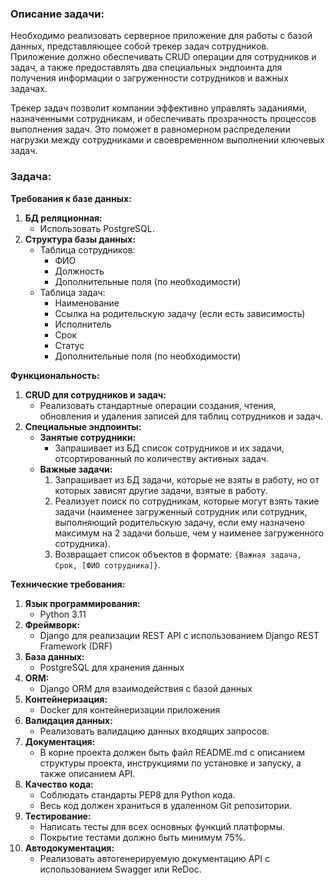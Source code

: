 ### Описание задачи:

Необходимо реализовать серверное приложение для работы с базой данных, представляющее собой трекер задач сотрудников. Приложение должно обеспечивать CRUD операции для сотрудников и задач, а также предоставлять два специальных эндпоинта для получения информации о загруженности сотрудников и важных задачах.

Трекер задач позволит компании эффективно управлять заданиями, назначенными сотрудникам, и обеспечивать прозрачность процессов выполнения задач. Это поможет в равномерном распределении нагрузки между сотрудниками и своевременном выполнении ключевых задач.

 

### Задача:

**Требования к базе данных:**

1. **БД реляционная:** 
   - Использовать PostgreSQL.
2. **Структура базы данных:** 
   - Таблица сотрудников: 
     - ФИО
     - Должность
     - Дополнительные поля (по необходимости)
   - Таблица задач: 
     - Наименование
     - Ссылка на родительскую задачу (если есть зависимость)
     - Исполнитель
     - Срок
     - Статус
     - Дополнительные поля (по необходимости)

 

**Функциональность:**

1. **CRUD для сотрудников и задач:** 
   - Реализовать стандартные операции создания, чтения, обновления и удаления записей для таблиц сотрудников и задач.
2. **Специальные эндпоинты:** 
   - **Занятые сотрудники:** 
     - Запрашивает из БД список сотрудников и их задачи, отсортированный по количеству активных задач.
   - **Важные задачи:** 
     1. Запрашивает из БД задачи, которые не взяты в работу, но от которых зависят другие задачи, взятые в работу.
     2. Реализует поиск по сотрудникам, которые могут взять такие задачи (наименее загруженный сотрудник или сотрудник, выполняющий родительскую задачу, если ему назначено максимум на 2 задачи больше, чем у наименее загруженного сотрудника).
     3. Возвращает список объектов в формате: `{Важная задача, Срок, [ФИО сотрудника]}`.

 

**Технические требования:**

 1. **Язык программирования:** 
    - Python 3.11
 2. **Фреймворк:** 
    - Django для реализации REST API с использованием Django REST Framework (DRF)
 3. **База данных:** 
    - PostgreSQL для хранения данных
 4. **ORM:** 
    - Django ORM для взаимодействия с базой данных
 5. **Контейнеризация:** 
    - Docker для контейнеризации приложения
 6. **Валидация данных:** 
    - Реализовать валидацию данных входящих запросов.
 7. **Документация:** 
    - В корне проекта должен быть файл README.md с описанием структуры проекта, инструкциями по установке и запуску, а также описанием API.
 8. **Качество кода:** 
    - Соблюдать стандарты PEP8 для Python кода.
    - Весь код должен храниться в удаленном Git репозитории.
 9. **Тестирование:** 
    - Написать тесты для всех основных функций платформы.
    - Покрытие тестами должно быть минимум 75%.
10. **Автодокументация:** 
    - Реализовать автогенерируемую документацию API с использованием Swagger или ReDoc.